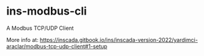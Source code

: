 # ins-modbus-cli
A Modbus TCP/UDP Client

More info at: https://inscada.gitbook.io/ins/inscada-version-2022/yardimci-araclar/modbus-tcp-udp-client#1-setup
